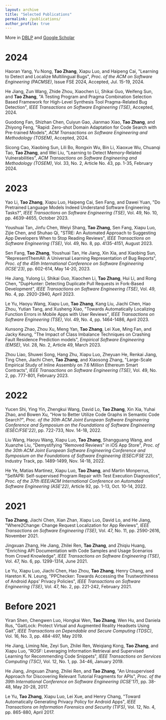 ```yaml
---
layout: archive
title: "Selected Publications"
permalink: /publications/
author_profile: true
---
```

More in [DBLP](https://dblp.org/pid/15/4777-1.html) and [Google Scholar](https://scholar.google.com/citations?user=eMfANKoAAAAJ&hl=en)

2024
======
Haoran Yang, Yu Nong, **Tao Zhang**, Xiapu Luo, and Haipeng Cai, "Learning to Detect and Localize Multilingual Bugs", *Proc. of the ACM on Software Engineering (PACMSE)*, Issue FSE 2024, Accepted, Jul. 15-19, 2024.

He Jiang, Zun Wang, Zhide Zhou, Xiaochen Li, Shikai Guo, Weifeng Sun, and **Tao Zhang**, "A Testing Program and Pragma Combination Selection Based Framework for High-Level Synthesis Tool Pragma-Related Bug Detection", *IEEE Transactions on Software Engineering (TSE)*, Accepted, 2024. 

Guodong Fan, Shizhan Chen, Cuiyun Gao, Jianmao Xiao, **Tao Zhang**, and Zhiyong Feng, "Rapid: Zero-shot Domain Adaptation for Code Search with Pre-trained Models", *ACM Transactions on Software Engineering and Methodology (TOSEM)*, Accepted, 2024.

Sicong Cao, Xiaobing Sun, Lili Bo, Rongxin Wu, Bin Li, Xiaoxue Wu, Chuanqi Tao, **Tao Zhang**, and Wei Liu, "Learning to Detect Memory-Related Vulnerabilities", *ACM Transactions on Software Engineering and Methodology (TOSEM)*, Vol. 33, No. 2, Article No. 43, pp. 1-35, February 2024.

2023
======

Yao Li, **Tao Zhang**, Xiapu Luo, Haipeng Cai, Sen Fang, and Dawei Yuan, "Do Pretrained Language Models Indeed Understand Software Engineering Tasks?", *IEEE Transactions on Software Engineering (TSE)*, Vol. 49, No. 10, pp. 4639-4655, October 2023.

Youshuai Tan, Jinfu Chen, Weiyi Shang, **Tao Zhang**, Sen Fang, Xiapu Luo, Zijie Chen, and Shuhao Qi, "STRE: An Automated Approach to Suggesting App Developers When to Stop Reading Reviews", *IEEE Transactions on Software Engineering (TSE)*, Vol. 49, No. 8, pp. 4135-4151, August 2023.

Sen Fang, **Tao Zhang**, Youshuai Tan, He Jiang, Xin Xia, and Xiaobing Sun, "RepresentThemAll: A Universal Learning Representation of Bug Reports", *Proc. of the 45th International Conference on Software Engineering (ICSE'23)*, pp. 602-614, May 14-20, 2023.

He Jiang, Yulong Li, Shikai Guo, Xiaochen Li, **Tao Zhang**, Hui Li, and Rong Chen, "DupHunter: Detecting Duplicate Pull Requests in Fork-Based Development", *IEEE Transactions on Software Engineering (TSE)*, Vol. 49, No. 4, pp. 2920-2940, April 2023.

Le Yu, Haoyu Wang, Xiapu Luo, **Tao Zhang**, Kang Liu, Jiachi Chen, Hao Zhou, Yutian Tang, and Xusheng Xiao, "Towards Automatically Localizing Function Errors in Mobile Apps with User Reviews", *IEEE Transactions on Software Engineering (TSE)*, Vol. 49, No. 4, pp. 1464-1486, April 2023.

Kunsong Zhao, Zhou Xu, Meng Yan, **Tao Zhang**, Lei Xue, Ming Fan, and Jacky Keung, "The Impact of Class Imbalance Techniques on Crashing Fault Residence Prediction models", *Empirical Software Engineering (EMSE)*, Vol. 28, No. 2, Article 49, March 2023.

Zhou Liao, Shuwei Song, Hang Zhu, Xiapu Luo, Zheyuan He, Renkai Jiang, Ting Chen, Jiachi Chen, **Tao Zhang**, and Xiaosong Zhang, "Large-Scale Empirical Study of Inline Assembly on 7.6 Million Ethereum Smart Contracts", *IEEE Transactions on Software Engineering (TSE)*, Vol. 49, No. 2, pp. 777-801, February 2023. 

2022
======

Yucen Shi, Ying Yin, Zhengkui Wang, David Lo, **Tao Zhang**, Xin Xia, Yuhai Zhao, and Bowen Xu, "How to Better Utilize Code Graphs in Semantic Code Search?", *Proc. of the 30th ACM Joint European Software Engineering Conference and Symposium on the Foundations of Software Engineering (ESEC/FSE'22)*, pp. 722-733, Nov. 14-18, 2022.

Liu Wang, Haoyu Wang, Xiapu Luo, **Tao Zhang**, Shangguang Wang, and Xuanzhe Liu, "Demystifying "Removed Reviews" in iOS App Store", *Proc. of the 30th ACM Joint European Software Engineering Conference and Symposium on the Foundations of Software Engineering (ESEC/FSE'22)*, Industry Track, pp. 1489-1499, Nov. 14-18, 2022.

He Ye, Matias Martinez, Xiapu Luo, **Tao Zhang**, and Martin Monperrus, "SelfAPR: Self-supervised Program Repair with Test Execution Diagnostics", *Proc. of the 37th IEEE/ACM International Conference on Automated Software Engineering (ASE'22)*, Article 92, pp. 1-13, Oct. 10-14, 2022.

2021
======

**Tao Zhang**, Jiachi Chen, Xian Zhan, Xiapu Luo, David Lo, and He Jiang, "Where2Change: Change Request Localization for App Reviews", *IEEE Transactions on Software Engineering (TSE)*, Vol. 47, No. 11, pp. 2590-2616, November 2021. 

Jingxuan Zhang, He Jiang, Zhilei Ren, **Tao Zhang**, and Zhiqiu Huang, "Enriching API Documentation with Code Samples and Usage Scenarios from Crowd Knowledge", *IEEE Transactions on Software Engineering (TSE)*, Vol. 47, No. 6, pp. 1299-1314, June 2021.

Le Yu, Xiapu Luo, Jiachi Chen, Hao Zhou, **Tao Zhang**, Henry Chang, and Hareton K. N. Leung, "PPChecker: Towards Accessing the Trustworthiness of Android Apps' Privacy Policies", *IEEE Transactions on Software Engineering (TSE)*, Vol. 47, No. 2, pp. 221-242, February 2021.

Before 2021
======

Yiran Shen, Chengwen Luo, Hongkai Wen, **Tao Zhang**, Wen Hu, and Daniela Rus, "GaitLock: Protect Virtual and Augmented Reality Headsets Using Gait", *IEEE Transactions on Dependable and Secure Computing (TDSC)*, Vol. 16, No. 3, pp. 484-497, May 2019.

He Jiang, Liming Nie, Zeyi Sun, Zhilei Ren, Weiqiang Kong, **Tao Zhang**, and Xiapu Luo, "ROSF: Leveraging Information Retrieval and Supervised Learning for Recommending Code Snippets", *IEEE Transactions on Services Computing (TSC)*, Vol. 12, No. 1, pp. 34-46, January 2019.

He Jiang, Jingxuan Zhang, Zhilei Ren, and **Tao Zhang**, "An Unsupervised Approach for Discovering Relevant Tutorial Fragments for APIs", *Proc. of the 39th International Conference on Software Engineering (ICSE'17)*, pp. 38-48, May 20-28, 2017.

Le Yu, **Tao Zhang**, Xiapu Luo, Lei Xue, and Henry Chang, "Toward Automatically Generating Privacy Policy for Android Apps", *IEEE Transactions on Information Forensics and Security (TIFS)*, Vol. 12, No. 4, pp. 865-880, April 2017.
